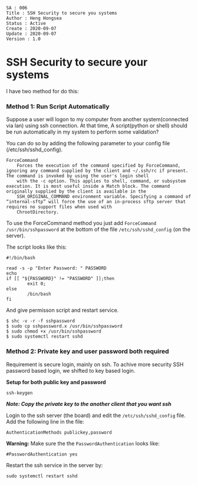 ```
SA : 006
Title : SSH Security to secure you systems
Author : Heng Hongsea
Status : Active
Create : 2020-09-07
Update : 2020-09-07
Version : 1.0
```

# SSH Security to secure your systems

I have two method for do this: 

### Method 1:  Run Script Automatically

Suppose a user will logon to my computer from another system(connected via lan) using ssh connection. At that time, A script(python or shell) should be run automatically in my system to perform some validation?

You can do so by adding the following parameter to your config file (/etc/ssh/sshd_config).

```
ForceCommand
	Forces the execution of the command specified by ForceCommand, ignoring any command supplied by the client and ~/.ssh/rc if present. The command is invoked by using the user's login shell
	with the -c option. This applies to shell, command, or subsystem execution. It is most useful inside a Match block. The command originally supplied by the client is available in the
	SSH_ORIGINAL_COMMAND environment variable. Specifying a command of “internal-sftp” will force the use of an in-process sftp server that requires no support files when used with
	ChrootDirectory.

```

To use the ForceCommand method you just add `ForceCommand /usr/bin/sshpassword` at the bottom of the file `/etc/ssh/sshd_config` (on the server).

The script looks like this:

```
#!/bin/bash

read -s -p "Enter Password: " PASSWORD
echo
if [[ "${PASSWORD}" != "PASSWORD" ]];then
        exit 0;
else
        /bin/bash
fi
```

And give permisson script and restart service.
```
$ shc -v -r -f sshpassword
$ sudo cp sshpassword.x /usr/bin/sshpassword
$ sudo chmod +x /usr/bin/sshpassword
$ sudo systemctl restart sshd
```

### Method 2: Private key and user password both required

Requirement is secure login, mainly on ssh. To achive more security SSH password based login, we shifted to key based login.

**Setup for both public key and password**
```
ssh-keygen
```
***Note: Copy the private key to the another client that you want ssh***

Login to the ssh server (the board) and edit the `/etc/ssh/sshd_config` file. Add the following line in the file:

```
AuthenticationMethods publickey,password
```
**Warning:** Make sure the the `PasswordAuthentication` looks like:
```
#PasswordAuthentication yes
```

Restart the ssh service in the server by:
```
sudo systemctl restart sshd
```
